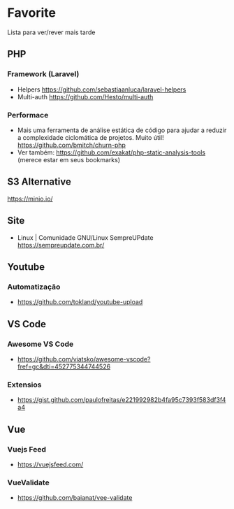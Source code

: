 # Favorite
Lista para ver/rever mais tarde


## PHP
### Framework (Laravel)
- Helpers
    https://github.com/sebastiaanluca/laravel-helpers
- Multi-auth
    https://github.com/Hesto/multi-auth

### Performace
- Mais uma ferramenta de análise estática de código para ajudar a reduzir a complexidade ciclomática de projetos. Muito útil!
https://github.com/bmitch/churn-php
 - Ver também: https://github.com/exakat/php-static-analysis-tools (merece estar em seus bookmarks)

## S3 Alternative
https://minio.io/

## Site
- Linux | Comunidade GNU/Linux SempreUPdate
      https://sempreupdate.com.br/

## Youtube
### Automatização
- https://github.com/tokland/youtube-upload

## VS Code
###  Awesome VS Code
- https://github.com/viatsko/awesome-vscode?fref=gc&dti=452775344744526

### Extensios
- https://gist.github.com/paulofreitas/e221992982b4fa95c7393f583df3f4a4

## Vue
### Vuejs Feed
- https://vuejsfeed.com/

### VueValidate
- https://github.com/baianat/vee-validate
